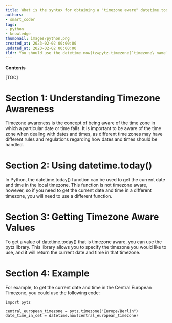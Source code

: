 ```yaml
---
title: What is the syntax for obtaining a "timezone aware" datetime.today() value in python?
authors:
- smart_coder
tags:
- python
- knowledge
thumbnail: images/python.png
created_at: 2023-02-02 00:00:00
updated_at: 2023-02-02 00:00:00
tldr: You should use the datetime.now(tz=pytz.timezone(`timezone\_name`)) function to get a timezone aware value of datetime.today().
---
```


**Contents**

[TOC]

# Section 1: Understanding Timezone Awareness

Timezone awareness is the concept of being aware of the time zone in which a particular date or time falls. It is important to be aware of the time zone when dealing with dates and times, as different time zones may have different rules and regulations regarding how dates and times should be handled.

# Section 2: Using datetime.today()

In Python, the datetime.today() function can be used to get the current date and time in the local timezone. This function is not timezone aware, however, so if you need to get the current date and time in a different timezone, you will need to use a different function.

# Section 3: Getting Timezone Aware Values

To get a value of datetime.today() that is timezone aware, you can use the pytz library. This library allows you to specify the timezone you would like to use, and it will return the current date and time in that timezone.

# Section 4: Example

For example, to get the current date and time in the Central European Timezone, you could use the following code:

```
import pytz

central_european_timezone = pytz.timezone("Europe/Berlin")
date_time_in_cet = datetime.now(central_european_timezone)
```
